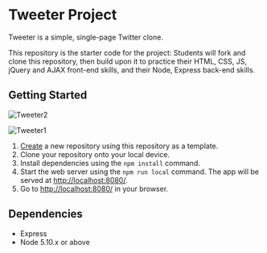 # Tweeter Project

Tweeter is a simple, single-page Twitter clone.

This repository is the starter code for the project: Students will fork and clone this repository, then build upon it to practice their HTML, CSS, JS, jQuery and AJAX front-end skills, and their Node, Express back-end skills.

## Getting Started
![Tweeter2](https://user-images.githubusercontent.com/17488154/229376478-40dd487d-862a-4b01-a67e-9b35234374a1.png)

![Tweeter1](https://user-images.githubusercontent.com/17488154/229376489-667a5ed4-47af-439c-8d94-1fa69f951157.png)


1. [Create](https://docs.github.com/en/repositories/creating-and-managing-repositories/creating-a-repository-from-a-template) a new repository using this repository as a template.
2. Clone your repository onto your local device.
3. Install dependencies using the `npm install` command.
3. Start the web server using the `npm run local` command. The app will be served at <http://localhost:8080/>.
4. Go to <http://localhost:8080/> in your browser.

## Dependencies

- Express
- Node 5.10.x or above
